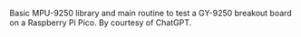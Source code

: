 Basic MPU-9250 library and main routine to test a GY-9250 breakout board on a Raspberry Pi Pico.
By courtesy of ChatGPT.
